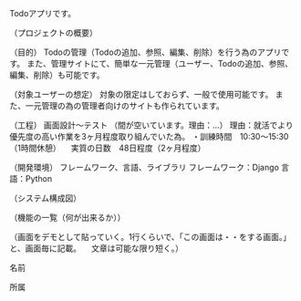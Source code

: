 Todoアプリです。

（プロジェクトの概要）

（目的）
Todoの管理（Todoの追加、参照、編集、削除）を行う為のアプリです。
また、管理サイトにて、簡単な一元管理（ユーザー、Todoの追加、参照、編集、削除）も可能です。

（対象ユーザーの想定）
対象の限定はしておらず、一般で使用可能です。
また、一元管理の為の管理者向けのサイトも作られています。

（工程）
画面設計～テスト
（間が空いています。理由：…）
理由：就活でより優先度の高い作業を3ヶ月程度取り組んでいた為。
・訓練時間　10:30～15:30（1時間休憩）
　実質の日数　48日程度（2ヶ月程度）

（開発環境）
フレームワーク、言語、ライブラリ
フレームワーク：Django
言語：Python

（システム構成図）

（機能の一覧（何が出来るか））

（画面をデモとして貼っていく。1行くらいで、「この画面は・・をする画面。」と、画面毎に記載。
　文章は可能な限り短く。）


 名前

 所属
 
 
